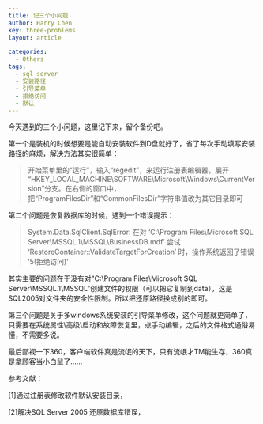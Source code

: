 ```yaml
---
title: 记三个小问题
author: Harry Chen
key: three-problems
layout: article

categories:
  - Others
tags:
  - sql server
  - 安装路径
  - 引导菜单
  - 拒绝访问
  - 默认
---
```

  今天遇到的三个小问题，这里记下来，留个备份吧。

  第一个是装机的时候想要是能自动安装软件到D盘就好了，省了每次手动填写安装路径的麻烦，解决方法其实很简单：

> 开始菜单里的“运行”，输入“regedit”，来运行注册表编辑器，展开
“HKEY_LOCAL_MACHINE\SOFTWARE\Microsoft\Windows\CurrentVersion”分支。在右侧的窗口中，把“ProgramFilesDir”和“CommonFilesDir”字符串值改为其它目录即可

  第二个问题是恢复数据库的时候，遇到一个错误提示：

> System.Data.SqlClient.SqlError: 在对 ‘C:\Program Files\Microsoft SQL Server\MSSQL.1\MSSQL\BusinessDB.mdf’ 尝试 ‘RestoreContainer::ValidateTargetForCreation’ 时，操作系统返回了错误 ’5(拒绝访问)’

  其实主要的问题在于没有对"C:\Program Files\Microsoft SQL Server\MSSQL.1\MSSQL\"创建文件的权限（可以把它复制到data），这是SQL2005对文件夹的安全性限制。所以把还原路径换成别的即可。

  第三个问题是关于多windows系统安装的引导菜单修改，这个问题就更简单了，只需要在系统属性\高级\启动和故障恢复里，点手动编辑，之后的文件格式通俗易懂，不需要多说。

  最后鄙视一下360，客户端软件真是流氓的天下，只有流氓才TM能生存，360真是拿顾客当小白鼠了……

参考文献：

  [1]通过注册表修改软件默认安装目录，

  [2]解决SQL Server 2005 还原数据库错误，
